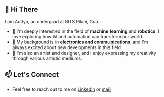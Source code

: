 ## 👋 Hi There 
I am Aditya, an undergrad at BITS Pilani, Goa.

- 🤖 I'm deeply interested in the field of **machine learning** and **robotics**. I love exploring how AI and automation can transform our world.
- 📡 My background is in **electronics and communications**, and I'm always excited about new developments in this field.
- 🎨 I'm also an artist and designer, and I enjoy expressing my creativity through various artistic mediums.
 
## 📫 Let's Connect

- Feel free to reach out to me on [LinkedIn](https://www.linkedin.com/in/aditya-kurande-15a644254/) or [mail](mailto:aditya.kurande@gmail.com)
<!--
**thatblueboy/thatblueboy** is a ✨ _special_ ✨ repository because its `README.md` (this file) appears on your GitHub profile.

Here are some ideas to get you started:

- 🔭 I’m currently working on ...
- 🌱 I’m currently learning ...
- 👯 I’m looking to collaborate on ...
- 🤔 I’m looking for help with ...
- 💬 Ask me about ...
- 📫 How to reach me: ...
- 😄 Pronouns: ...
- ⚡ Fun fact: ...
-->
